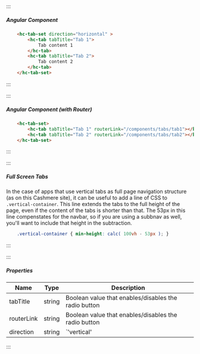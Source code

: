 :::
##### Angular Component
``` html
    <hc-tab-set direction="horizontal" >
    	<hc-tab tabTitle="Tab 1">
    		Tab content 1
    	</hc-tab>
    	<hc-tab tabTitle="Tab 2">
    		Tab content 2
    	</hc-tab>
    </hc-tab-set>
```
:::

:::
##### Angular Component (with Router)
``` html
    <hc-tab-set>
    	<hc-tab tabTitle="Tab 1" routerLink="/components/tabs/tab1"></hc-tab>
    	<hc-tab tabTitle="Tab 2" routerLink="/components/tabs/tab2"></hc-tab>
    </hc-tab-set>
```
:::

:::
##### Full Screen Tabs
In the case of apps that use vertical tabs as full page navigation structure (as on this Cashmere site), it can be useful to add a line of CSS to `.vertical-container`. This line extends the tabs to the full height of the page, even if the content of the tabs is shorter than that. The 53px in this line compenstates for the navbar, so if you are using a subbnav as well, you'll want to include that height in the subtraction.

``` css
    .vertical-container { min-height: calc( 100vh - 53px ); }
```
:::

:::
##### Properties
| Name | Type | Description |
| - | - | - |
|tabTitle|string|Boolean value that enables/disables the radio button|
|routerLink|string|Boolean value that enables/disables the radio button|
|direction|string|`'vertical' | 'horizontal'` (default: `vertical`) On Tab Set component - determines whether horizontal or vertical tabs.|
:::
